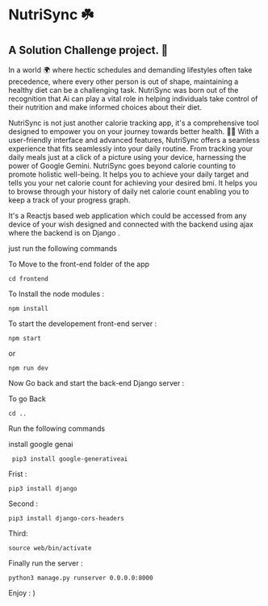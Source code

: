 # NutriSync ☘️

## A Solution Challenge project. 🏢

<p>In a world 🌍 where hectic schedules and demanding lifestyles often take precedence, where every other person is out of shape, maintaining a healthy diet can be a challenging task. NutriSync was born out of the recognition that Ai can play a vital role in helping individuals take control of their nutrition and make informed choices about their diet.</p>

<p>
NutriSync is not just another calorie tracking app, it's a comprehensive tool designed to empower you on your journey towards better health. 👨‍⚕️ With a user-friendly interface and advanced features, NutriSync offers a seamless experience that fits seamlessly into your daily routine. From tracking your daily meals just at a click of a picture using your device, harnessing the power of Google Gemini. NutriSync goes beyond calorie counting to promote holistic well-being. It helps you to achieve your daily target and tells you your net calorie count for achieving your desired bmi. It helps you to browse through your history of daily net calorie count enabling you to keep a track of your progress graph. </p>
<p>
It's a Reactjs based web application which could be accessed from any device of your wish designed and connected with the backend using ajax where the backend is on Django . </p>


just run the following commands

To Move to the front-end folder of the app 
    
    cd frontend 

To Install the node modules :

    npm install
    
To start the developement front-end server :

    npm start

or 

    npm run dev

Now Go back and start the back-end Django server :

To go Back 

    cd ..

Run the following commands 

install google genai

     pip3 install google-generativeai 

Frist :
    
    pip3 install django

Second :

    pip3 install django-cors-headers

Third: 

    source web/bin/activate
    
Finally run the server : 

    python3 manage.py runserver 0.0.0.0:8000


Enjoy : )
